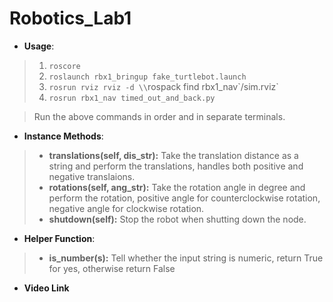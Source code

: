 # Robotics_Lab1

* **Usage**:  
>1. `roscore`  
>2. `roslaunch rbx1_bringup fake_turtlebot.launch`
>3. `rosrun rviz rviz -d \\`rospack find rbx1_nav\`/sim.rviz`
>4. `rosrun rbx1_nav timed_out_and_back.py` 

>Run the above commands in order and in separate terminals.

* **Instance Methods**:
> - **translations(self, dis_str):** Take the translation distance as a string and perform the translations, handles both positive and negative translaions.
> - **rotations(self, ang_str):** Take the rotation angle in degree and perform the rotation, positive angle for counterclockwise rotation, negative angle for clockwise rotation.
> - **shutdown(self):** Stop the robot when shutting down the node.
* **Helper Function**:
> - **is_number(s):** Tell whether the input string is numeric, return True for yes, otherwise return False

* **Video Link**
